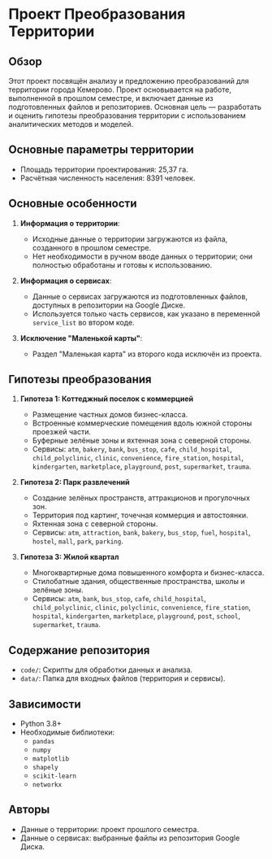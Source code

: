 # Проект Преобразования Территории

## Обзор
Этот проект посвящён анализу и предложению преобразований для территории города Кемерово. Проект основывается на работе, выполненной в прошлом семестре, и включает данные из подготовленных файлов и репозиториев. Основная цель — разработать и оценить гипотезы преобразования территории с использованием аналитических методов и моделей.

## Основные параметры территории
- Площадь территории проектирования: 25,37 га.
- Расчётная численность населения: 8391 человек.

## Основные особенности
1. **Информация о территории**:
   - Исходные данные о территории загружаются из файла, созданного в прошлом семестре.
   - Нет необходимости в ручном вводе данных о территории; они полностью обработаны и готовы к использованию.

2. **Информация о сервисах**:
   - Данные о сервисах загружаются из подготовленных файлов, доступных в репозитории на Google Диске.
   - Используется только часть сервисов, как указано в переменной `service_list` во втором коде.

3. **Исключение "Маленькой карты"**:
   - Раздел "Маленькая карта" из второго кода исключён из проекта.

## Гипотезы преобразования
1. **Гипотеза 1: Коттеджный поселок с коммерцией**
   - Размещение частных домов бизнес-класса.
   - Встроенные коммерческие помещения вдоль южной стороны проезжей части.
   - Буферные зелёные зоны и яхтенная зона с северной стороны.
   - Сервисы: `atm`, `bakery`, `bank`, `bus_stop`, `cafe`, `child_hospital`, `child_polyclinic`, `clinic`, `convenience`, `fire_station`, `hospital`, `kindergarten`, `marketplace`, `playground`, `post`, `supermarket`, `trauma`.

2. **Гипотеза 2: Парк развлечений**
   - Создание зелёных пространств, аттракционов и прогулочных зон.
   - Территория под картинг, точечная коммерция и автостоянки.
   - Яхтенная зона с северной стороны.
   - Сервисы: `atm`, `attraction`, `bank`, `bakery`, `bus_stop`, `fuel`, `hospital`, `hostel`, `mall`, `park`, `parking`.

3. **Гипотеза 3: Жилой квартал**
   - Многоквартирные дома повышенного комфорта и бизнес-класса.
   - Стилобатные здания, общественные пространства, школы и зелёные зоны.
   - Сервисы: `atm`, `bank`, `bus_stop`, `cafe`, `child_hospital`, `child_polyclinic`, `clinic`, `polyclinic`, `convenience`, `fire_station`, `hospital`, `kindergarten`, `marketplace`, `playground`, `post`, `school`, `supermarket`, `trauma`.

## Содержание репозитория
- `code/`: Скрипты для обработки данных и анализа.
- `data/`: Папка для входных файлов (территория и сервисы).


## Зависимости
- Python 3.8+
- Необходимые библиотеки:
  - `pandas`
  - `numpy`
  - `matplotlib`
  - `shapely`
  - `scikit-learn`
  - `networkx`

## Авторы
- Данные о территории: проект прошлого семестра.
- Данные о сервисах: выбранные файлы из репозитория Google Диска.



